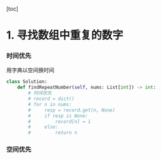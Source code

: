 [toc]

# 1. 寻找数组中重复的数字

### 时间优先

用字典以空间换时间

```python
class Solution:
    def findRepeatNumber(self, nums: List[int]) -> int:
        # 时间优先
        # record = dict()
        # for n in nums:
        #     resp = record.get(n, None)
        #     if resp is None:
        #         record[n] = 1
        #     else:
        #         return n
```

### 空间优先

